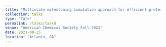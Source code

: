 ```yaml
---
title: "Multiscale milestoning simulation approach for efficient protein-ligand binding and unbinding kinetics: Adding a quantum mechanical approach to reparameterize the bound state"
collection: talks
type: "Talk"
permalink: /talks/talk8
venue: "American Chemical Society Fall 2021"
date: 2021-08-25
location: "Atlanta, GA"
---
```

